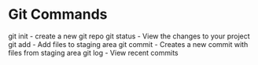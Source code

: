 # Git Commands

git init - create a new git repo
git status - View the changes to your project
git add - Add files to staging area
git commit - Creates a new commit with files from staging area
git log - View recent commits